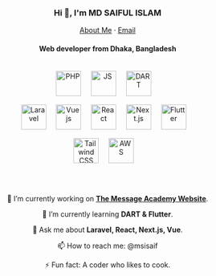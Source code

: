 <p align="center">
  <h3 align="center">Hi 👋, I'm MD SAIFUL ISLAM</h3>
</p>
<p align="center">
    <a href="https://msisaif.github.io">About Me</a>
    ·
    <a href="mailto:msi313.bd@gmail.com">Email</a>
</p>
<p align="center">
  <h4 align="center">Web developer from Dhaka, Bangladesh</h4>
</p>

<br/>

<div style="display: inline_block;" align="center">
  <img align="center" alt="PHP" height="50" src="https://github.com/msisaif/msisaif/assets/61042251/abf1b5b8-185f-41e2-a056-6c6217fa1f6d"> &nbsp; &nbsp;
  <img align="center" alt="JS" height="50" src="https://github.com/msisaif/msisaif/assets/61042251/567ef30c-6134-40b8-8a57-bb62c63aabef"> &nbsp; &nbsp;
  <img align="center" alt="DART" height="50" src="https://github.com/msisaif/msisaif/assets/61042251/656a3753-39da-4fd3-b0e2-ee20424839a5"> &nbsp; &nbsp;
</div>

<br/>

<div style="display: inline_block;" align="center">
  <img align="center" alt="Laravel" height="50" src="https://github.com/msisaif/msisaif/assets/61042251/4ed1b991-c33f-427b-898e-929a05d73643"> &nbsp; &nbsp;
  <img align="center" alt="Vue js" height="50" src="https://github.com/msisaif/msisaif/assets/61042251/a0927812-6a10-497d-9545-cbf66bea4c9b"> &nbsp; &nbsp;
  <img align="center" alt="React" height="50" src="https://github.com/msisaif/msisaif/assets/61042251/c97f9755-0c61-4956-a53c-c78f7fa1ee90"> &nbsp; &nbsp;
  <img align="center" alt="Next.js" height="50" src="https://github.com/msisaif/msisaif/assets/61042251/c9c724ff-da7b-4436-b80f-bf03cd384acd)"> &nbsp; &nbsp;
  <img align="center" alt="Flutter" height="50" src="https://github.com/msisaif/msisaif/assets/61042251/16cbc2cf-8399-4433-97dd-1f05273bc778"> &nbsp; &nbsp;
</div>

<br/>

<div style="display: inline_block;" align="center">
  <img align="center" alt="Tailwind CSS" height="50" src="https://github.com/msisaif/msisaif/assets/61042251/891fdde4-c4b6-4213-983d-707a49712e01"> &nbsp; &nbsp;
  <img align="center" alt="AWS" height="50" src="https://github.com/msisaif/msisaif/assets/61042251/87788dea-d59f-49a7-8716-1bac214edee2"> &nbsp; &nbsp;
</div>

<br/><br/>

<div align="center">

🔭 I’m currently working on **[The Message Academy Website](https://messagebd.net/)**.

🌱 I’m currently learning **DART & Flutter**.

💬 Ask me about **Laravel, React, Next.js, Vue**.

📫 How to reach me: @msisaif

⚡ Fun fact: A coder who likes to cook.

</div>
